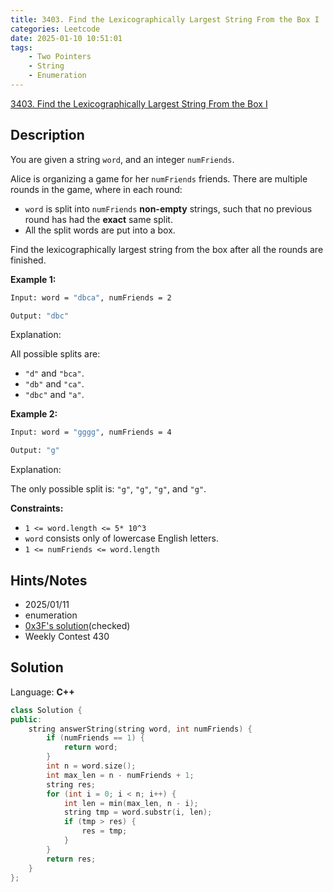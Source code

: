 ```yaml
---
title: 3403. Find the Lexicographically Largest String From the Box I
categories: Leetcode
date: 2025-01-10 10:51:01
tags:
    - Two Pointers
    - String
    - Enumeration
---
```


[3403. Find the Lexicographically Largest String From the Box I](https://leetcode.com/problems/find-the-lexicographically-largest-string-from-the-box-i/description/)

## Description

You are given a string `word`, and an integer `numFriends`.

Alice is organizing a game for her `numFriends` friends. There are multiple rounds in the game, where in each round:

- `word` is split into `numFriends` **non-empty**  strings, such that no previous round has had the **exact**  same split.
- All the split words are put into a box.

Find the lexicographically largest string from the box after all the rounds are finished.

**Example 1:**

```bash
Input: word = "dbca", numFriends = 2

Output: "dbc"
```

Explanation:

All possible splits are:

- `"d"` and `"bca"`.
- `"db"` and `"ca"`.
- `"dbc"` and `"a"`.

**Example 2:**

```bash
Input: word = "gggg", numFriends = 4

Output: "g"
```

Explanation:

The only possible split is: `"g"`, `"g"`, `"g"`, and `"g"`.

**Constraints:**

- `1 <= word.length <= 5* 10^3`
- `word` consists only of lowercase English letters.
- `1 <= numFriends <= word.length`

## Hints/Notes

- 2025/01/11
- enumeration
- [0x3F's solution](https://leetcode.com/problems/find-the-lexicographically-largest-string-from-the-box-i/)(checked)
- Weekly Contest 430

## Solution

Language: **C++**

```C++
class Solution {
public:
    string answerString(string word, int numFriends) {
        if (numFriends == 1) {
            return word;
        }
        int n = word.size();
        int max_len = n - numFriends + 1;
        string res;
        for (int i = 0; i < n; i++) {
            int len = min(max_len, n - i);
            string tmp = word.substr(i, len);
            if (tmp > res) {
                res = tmp;
            }
        }
        return res;
    }
};
```

